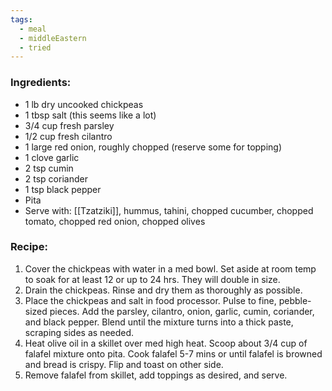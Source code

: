 ```yaml
---
tags:
  - meal
  - middleEastern
  - tried
---
```

### Ingredients:
- 1 lb dry uncooked chickpeas
- 1 tbsp salt (this seems like a lot)
- 3/4 cup fresh parsley
- 1/2 cup fresh cilantro
- 1 large red onion, roughly chopped (reserve some for topping)
- 1 clove garlic
- 2 tsp cumin
- 2 tsp coriander
- 1 tsp black pepper
- Pita
- Serve with: [[Tzatziki]], hummus, tahini, chopped cucumber, chopped tomato, chopped red onion, chopped olives

### Recipe:
1. Cover the chickpeas with water in a med bowl. Set aside at room temp to soak for at least 12 or up to 24 hrs. They will double in size.
2. Drain the chickpeas. Rinse and dry them as thoroughly as possible.
3. Place the chickpeas and salt in food processor. Pulse to fine, pebble-sized pieces. Add the parsley, cilantro, onion, garlic, cumin, coriander, and black pepper. Blend until the mixture turns into a thick paste, scraping sides as needed. 
4. Heat olive oil in a skillet over med high heat. Scoop about 3/4 cup of falafel mixture onto pita. Cook falafel 5-7 mins or until falafel is browned and bread is crispy. Flip and toast on other side. 
5. Remove falafel from skillet, add toppings as desired, and serve.